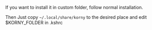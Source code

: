 If you want to install it in custom folder, follow normal installation.

Then Just copy `~/.local/share/korny` to the desired place and edit $KORNY\_FOLDER in .kshrc 

